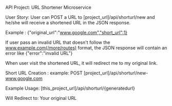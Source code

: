 API Project: URL Shortener Microservice

User Story:
User can POST a URL to [project_url]/api/shorturl/new and he/she will receive a shortened URL in the JSON response.

Example : {"original_url":"www.google.com","short_url":1}

If user pass an invalid URL that doesn't follow the www.example.com(/more/routes) format, the JSON response will contain an error like {"error":"invalid URL"}

When user visit the shortened URL, it will redirect me to my original link.
        
Short URL Creation : 
example: POST [project_url]/api/shorturl/new-www.google.com

Example Usage:
        [this_project_url]/api/shorturl/{generatedurl}

Will Redirect to: Your original URL
